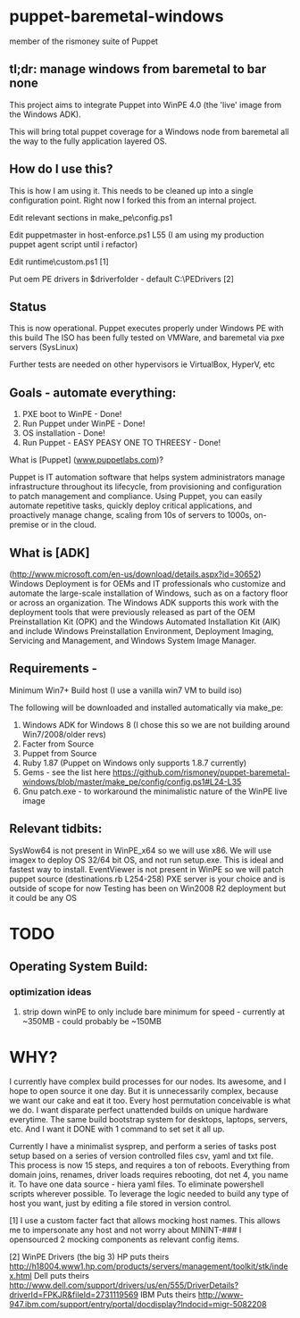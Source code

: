 puppet-baremetal-windows
========================

member of the rismoney suite of Puppet

## tl;dr: manage windows from baremetal to bar none

This project aims to integrate Puppet into WinPE 4.0 (the 'live' image from the Windows ADK).

This will bring total puppet coverage for a Windows node from baremetal all the way to the fully application
layered OS.


## How do I use this?
This is how I am using it.  This needs to be cleaned up into a single configuration point.
Right now I forked this from an internal project.

Edit relevant sections in make_pe\config.ps1

Edit puppetmaster in host-enforce.ps1 L55 (I am using my production puppet agent script until i refactor)

Edit runtime\custom.ps1 [1]

Put oem PE drivers in $driverfolder - default C:\PEDrivers [2]


## Status
This is now operational.  Puppet executes properly under Windows PE with this build
The ISO has been fully tested on VMWare, and baremetal via pxe servers (SysLinux)

Further tests are needed on other hypervisors ie VirtualBox, HyperV, etc

## Goals - automate everything: 
1. PXE boot to WinPE - Done!
2. Run Puppet under WinPE - Done!
3. OS installation - Done!
4. Run Puppet - EASY PEASY ONE TO THREESY - Done!


What is [Puppet] (www.puppetlabs.com)? 

Puppet is IT automation software that helps system administrators manage infrastructure throughout its lifecycle, from provisioning and configuration to patch management and compliance. Using Puppet, you can easily automate repetitive tasks, quickly deploy critical applications, and proactively manage change, scaling from 10s of servers to 1000s, on-premise or in the cloud.

## What is [ADK] 
(http://www.microsoft.com/en-us/download/details.aspx?id=30652)
Windows Deployment is for OEMs and IT professionals who customize and automate the large-scale installation of Windows, such as on a factory floor or across an organization. The Windows ADK supports this work with the deployment tools that were previously released as part of the OEM Preinstallation Kit (OPK) and the Windows Automated Installation Kit (AIK) and include Windows Preinstallation Environment, Deployment Imaging, Servicing and Management, and Windows System Image Manager. 

## Requirements - 
Minimum Win7+ Build host (I use a vanilla win7 VM to build iso)

The following will be downloaded and installed automatically via make_pe:
1. Windows ADK for Windows 8 (I chose this so we are not building around Win7/2008/older revs)
2. Facter from Source
3. Puppet from Source
4. Ruby 1.87 (Puppet on Windows only supports 1.8.7 currently)
5. Gems - see the list here https://github.com/rismoney/puppet-baremetal-windows/blob/master/make_pe/config/config.ps1#L24-L35
6. Gnu patch.exe - to workaround the minimalistic nature of the WinPE live image

## Relevant tidbits:
SysWow64 is not present in WinPE_x64 so we will use x86.  We will use imagex to deploy OS 32/64 bit OS, and not
run setup.exe.  This is ideal and fastest way to install.
EventViewer is not present in WinPE so we will patch puppet source (destinations.rb L254-258)
PXE server is your choice and is outside of scope for now
Testing has been on Win2008 R2 deployment but it could be any OS


# TODO 

## Operating System Build:

### optimization ideas
1. strip down winPE to only include bare minimum for speed - currently at ~350MB - could probably be ~150MB


# WHY?
I currently have complex build processes for our nodes.  Its awesome, and I hope to open source it one day.
But it is unnecessarily complex, because we want our cake and eat it too.  Every host permutation conceivable
is what we do.  I want disparate perfect unattended builds on unique hardware everytime.
The same build bootstrap system for desktops, laptops, servers, etc.  And I want it DONE with 1 command to set 
set it all up.  

Currently I have a minimalist sysprep, and perform a series of tasks post setup based on a series of 
version controlled files csv, yaml and txt file.  This process is now 15 steps, and requires a ton of reboots.
Everything from domain joins, renames, driver loads requires rebooting, dot net 4, you name it.
To have one data source - hiera yaml files.  To eliminate powershell scripts wherever possible.
To leverage the logic needed to build any type of host you want, just by editing a file
stored in version control.

[1] I use a custom facter fact that allows mocking host names.  This allows me to impersonate any host and not worry about MININT-###
I opensourced 2 mocking components as relevant config items.

[2] WinPE Drivers (the big 3)
HP puts theirs  http://h18004.www1.hp.com/products/servers/management/toolkit/stk/index.html
Dell puts theirs http://www.dell.com/support/drivers/us/en/555/DriverDetails?driverId=FPKJR&fileId=2731119569
IBM Puts theirs http://www-947.ibm.com/support/entry/portal/docdisplay?lndocid=migr-5082208
